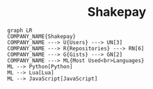 <h1 align="center">Shakepay</h1>

```mermaid
graph LR
COMPANY_NAME{Shakepay}
COMPANY_NAME ---> U{Users} ---> UN[3]
COMPANY_NAME ---> R{Repositories} ---> RN[6]
COMPANY_NAME ---> G{Gists} ---> GN[2]
COMPANY_NAME ---> ML{Most Used<br>Languages}
ML --> Python[Python]
ML --> Lua[Lua]
ML --> JavaScript[JavaScript]
```
